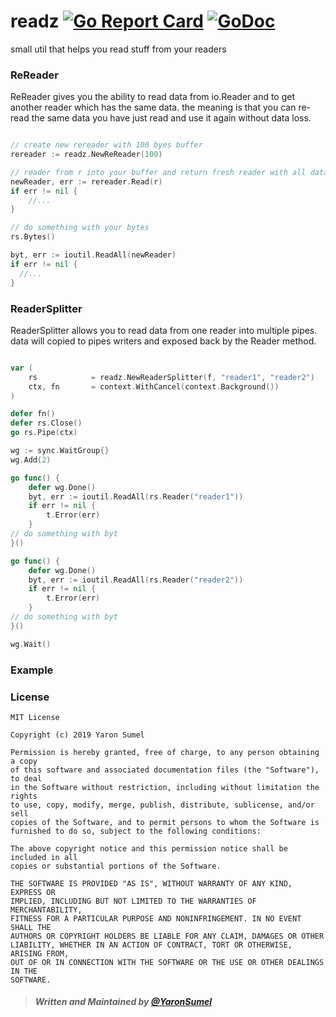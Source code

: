 # readz [![Go Report Card](https://goreportcard.com/badge/github.com/yaronsumel/readz)](https://goreportcard.com/report/github.com/yaronsumel/readz) [![GoDoc](https://godoc.org/github.com/yaronsumel/readz?status.svg)](https://godoc.org/github.com/yaronsumel/readz)
small util that helps you read stuff from your readers

### ReReader 

ReReader gives you the ability to read data from io.Reader and to
get another reader which has the same data. the meaning is that you can
re-read the same data you have just read and use it again without data loss.

```go

// create new rereader with 100 byes buffer 
rereader := readz.NewReReader(100)

// reader from r into your buffer and return fresh reader with all data
newReader, err := rereader.Read(r)
if err != nil {
	//...
}

// do something with your bytes
rs.Bytes()

byt, err := ioutil.ReadAll(newReader)
if err != nil {
  //...
}

```

### ReaderSplitter

ReaderSplitter allows you to read data from one reader into multiple pipes.
data will copied to pipes writers and exposed back by the Reader method.

```go

var (
    rs            = readz.NewReaderSplitter(f, "reader1", "reader2")
    ctx, fn       = context.WithCancel(context.Background())
)

defer fn()
defer rs.Close()
go rs.Pipe(ctx)

wg := sync.WaitGroup{}
wg.Add(2)

go func() {
	defer wg.Done()
	byt, err := ioutil.ReadAll(rs.Reader("reader1"))
	if err != nil {
		t.Error(err)
	}
// do something with byt
}()

go func() {
	defer wg.Done()
	byt, err := ioutil.ReadAll(rs.Reader("reader2"))
	if err != nil {
		t.Error(err)
	}
// do something with byt
}()

wg.Wait()

```

### Example


### License

```
MIT License

Copyright (c) 2019 Yaron Sumel

Permission is hereby granted, free of charge, to any person obtaining a copy
of this software and associated documentation files (the "Software"), to deal
in the Software without restriction, including without limitation the rights
to use, copy, modify, merge, publish, distribute, sublicense, and/or sell
copies of the Software, and to permit persons to whom the Software is
furnished to do so, subject to the following conditions:

The above copyright notice and this permission notice shall be included in all
copies or substantial portions of the Software.

THE SOFTWARE IS PROVIDED "AS IS", WITHOUT WARRANTY OF ANY KIND, EXPRESS OR
IMPLIED, INCLUDING BUT NOT LIMITED TO THE WARRANTIES OF MERCHANTABILITY,
FITNESS FOR A PARTICULAR PURPOSE AND NONINFRINGEMENT. IN NO EVENT SHALL THE
AUTHORS OR COPYRIGHT HOLDERS BE LIABLE FOR ANY CLAIM, DAMAGES OR OTHER
LIABILITY, WHETHER IN AN ACTION OF CONTRACT, TORT OR OTHERWISE, ARISING FROM,
OUT OF OR IN CONNECTION WITH THE SOFTWARE OR THE USE OR OTHER DEALINGS IN THE
SOFTWARE.
```

> ##### Written and Maintained by [@YaronSumel](https://twitter.com/yaronsumel) #####
